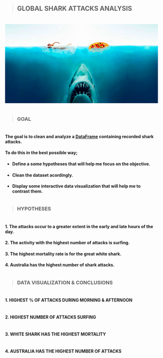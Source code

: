 #

>## **GLOBAL SHARK ATTACKS ANALYSIS**

# 
#####  ![aquí había una imagen de un tiburon](shark.png)
# 

>### **GOAL**
#
#### The goal is to clean and analyze a [DataFrame](https://www.kaggle.com/teajay/global-shark-attacks) containing recorded shark attacks.
#### To do this in the best possible way;
- #### Define a some hypotheses that will help me focus on the objective.
- #### Clean the dataset acordingly.
- #### Display some interactive data visualization that will help me to contrast them.
#

>### **HYPOTHESES**
#
#### 1. The attacks occur to a greater extent in the early and late hours of the day.
#### 2. The activity with the highest number of attacks is surfing.
#### 3. The highest mortality rate is for the great white shark.
#### 4. Australia has the highest number of shark attacks.

#

>### **DATA VISUALIZATION & CONCLUSIONS**
##### 
# 

#### 1. HIGHEST % OF ATTACKS DURING **MORNING & AFTERNOON**
#

#### 2. HIGHEST NUMBER OF ATTACKS **SURFING**
#

#### 3. **WHITE SHARK** HAS THE HIGHEST MORTALITY
#

#### 4. **AUSTRALIA** HAS THE HIGHEST NUMBER OF ATTACKS
#








